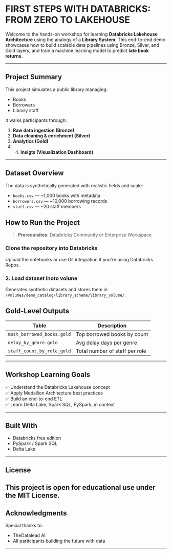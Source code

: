 # FIRST STEPS WITH DATABRICKS: FROM ZERO TO LAKEHOUSE 

Welcome to the hands-on workshop for learning **Databricks Lakehouse Architecture** using the analogy of a **Library System**. This end-to-end demo showcases how to build scalable data pipelines using Bronze, Silver, and Gold layers, and train a machine learning model to predict **late book returns**.

---

## Project Summary

This project simulates a public library managing:
- Books
- Borrowers
- Library staff

It walks participants through:
1. **Raw data ingestion (Bronze)**
2. **Data cleaning & enrichment (Silver)**
3. **Analytics (Gold)**
4. 4. **Insigts (Visualization Dashboard)**

---

## Dataset Overview

The data is synthetically generated with realistic fields and scale:
- `books.csv` — ~1,000 books with metadata
- `borrowers.csv` — ~10,000 borrowing records
- `staff.csv` — ~20 staff members


## How to Run the Project

> **Prerequisites**: Databricks Community or Enterprise Workspace

### Clone the repository into Databricks

Upload the notebooks or use Git integration if you're using Databricks Repos.

### 2. Load dataset inoto volune 

Generates synthetic datasets and stores them in `/Volumes/demo_catalog/library_schema/library_volume/`.



## Gold-Level Outputs

| Table | Description |
|-------|-------------|
| `most_borrowed_books.gold` | Top borrowed books by count |
| `delay_by_genre.gold` | Avg delay days per genre |
| `staff_count_by_role_gold` | Total  number of staff per role|

---

## Workshop Learning Goals

✅ Understand the Databricks Lakehouse concept  
✅ Apply Medallion Architecture best practices  
✅ Build an end-to-end ETL   
✅ Learn Delta Lake, Spark SQL, PySpark, in context  

---

## Built With

- Databricks free edition
- PySpark / Spark SQL
- Delta Lake
---

## License

This project is open for educational use under the MIT License.
---

## Acknowledgments

Special thanks to:
- TheDatalead AI
- All participants building the future with data
---

